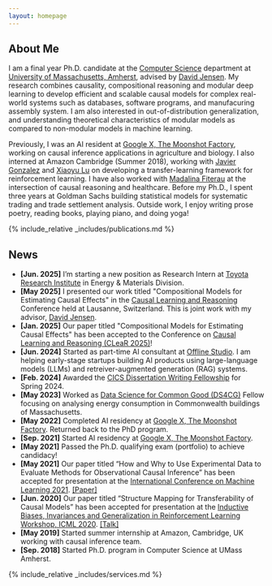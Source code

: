 ```yaml
---
layout: homepage
---
```


## About Me

I am a final year Ph.D. candidate at the [Computer Science](https://www.cics.umass.edu/) department at [University of Massachusetts, Amherst](https://www.umass.edu/), advised by [David Jensen](https://groups.cs.umass.edu/jensen/). My research combines causality, compositional reasoning and modular deep learning to develop efficient and scalable causal models for complex real-world systems such as databases, software programs, and manufacuring assembly system. I am also interested in out-of-distribution generalization, and understanding theoretical characteristics of modular models as compared to non-modular models in machine learning. 

Previously, I was an AI resident at [Google X, The Moonshot Factory](https://x.company/), working on causal inference applications in agriculture and biology. I also interned at Amazon Cambridge (Summer 2018), working with [Javier Gonzalez](https://www.microsoft.com/en-us/research/people/jagonz/) and [Xiaoyu Lu](https://xiaoyulu2014.github.io/) on developing a transfer-learning framework for reinforcement learning. I have also worked with [Madalina Fiterau](https://www.cs.cmu.edu/~mfiterau/) at the intersection of causal reasoning and healthcare. Before my Ph.D., I spent three years at Goldman Sachs building statistical models for systematic trading and trade settlement analysis. Outside work, I enjoy writing prose poetry, reading books, playing piano, and doing yoga!

{% include_relative _includes/publications.md %}

## News
- **[Jun. 2025]** I’m starting a new position as Research Intern at [Toyota Research Institute](https://www.linkedin.com/company/toyota-research-institute/posts/?feedView=all) in Energy & Materials Division. 
- **[May 2025]** I presented our work titled "Compositional Models for Estimating Causal Effects" in the [Causal Learning and Reasoning](https://www.cclear.cc/2025) Conference held at Lausanne, Switzerland. This is joint work with my advisor, [David Jensen](https://groups.cs.umass.edu/jensen/). 
- **[Jan. 2025]** Our paper titled "Compositional Models for Estimating Causal Effects" has been accepted to the Conference on [Causal Learning and Reasoning (CLeaR 2025)](https://www.cclear.cc/2025)!
- **[Jun. 2024]** Started as part-time AI consultant at [Offline Studio](https://www.offlinestudio.com/). I am helping early-stage startups building AI products using large-language models (LLMs) and retreiver-augmented generation (RAG) systems.
- **[Feb. 2024]** Awarded the [CICS Dissertation Writing Fellowship](https://www.cics.umass.edu/news/spring-2024-dissertation-writing-fellowships) for Spring 2024.
- **[May 2023]** Worked as [Data Science for Common Good (DS4CG)](https://ds.cs.umass.edu/industry/data-science-common-good) Fellow focusing on analysing energy consumption in Commonwealth buildings of Massachusetts. 
- **[May 2022]** Completed AI residency at [Google X, The Moonshot Factory](https://x.company/). Returned back to the PhD program. 
- **[Sep. 2021]** Started AI residency at [Google X, The Moonshot Factory](https://x.company/).
- **[May 2021]** Passed the Ph.D. qualifying exam (portfolio) to achieve candidacy!
- **[May 2021]** Our paper titled “How and Why to Use Experimental Data to Evaluate Methods for Observational Causal Inference” has been accepted for presentation at the  [International Conference on Machine Learning 2021](https://proceedings.mlr.press/v139/gentzel21a.html). [[Paper]](http://proceedings.mlr.press/v139/gentzel21a/gentzel21a.pdf)
- **[Jun. 2020]** Our paper titled “Structure Mapping for Transferability of Causal Models” has been accepted for presentation at the  [Inductive Biases, Invariances and Generalization in Reinforcement Learning Workshop, ICML 2020](https://biases-invariances-generalization.github.io/pdf/big_26.pdf). [[Talk]](https://slideslive.com/38931337/structure-mapping-for-transferability-of-causal-models)
- **[May 2019]** Started summer internship at Amazon, Cambridge, UK working with causal inference team.
- **[Sep. 2018]** Started Ph.D. program in Computer Science at UMass Amherst.

{% include_relative _includes/services.md %}
